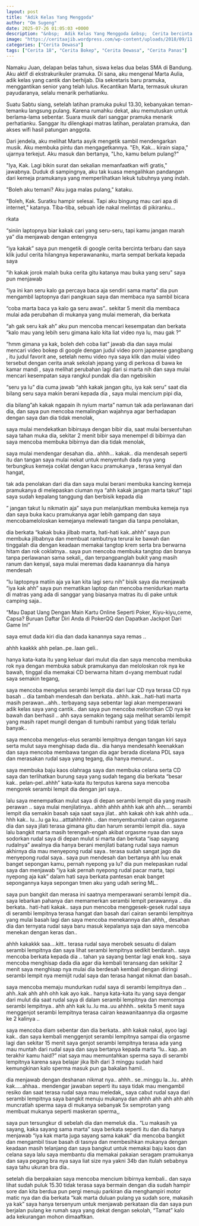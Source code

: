 ```yaml
---
layout: post
title: "Adik Kelas Yang Menggoda"
author: "Om Sugeng"
date: 2025-07-26 01:05:03 +0000
description: "&nbsp;  Adik Kelas Yang Menggoda &nbsp;  Cerita bercinta &#8211; Perkenalkan nama saya Juan. saya berumus 18 tahun dan saya masih sekolah di salah satu SMAN di bandung, saya kelas 12 baru mau martas ,..."
image: "https://ceritaajib.wordpress.com/wp-content/uploads/2018/09/11.jpg"
categories: ["Cerita Dewasa"]
tags: ["Cerita 18", "Cerita Bokep", "Cerita Dewasa", "Cerita Panas"]
---
```


Namaku Juan, delapan belas tahun, siswa kelas dua belas SMA di Bandung.  Aku aktif di ekstrakurikuler pramuka.  Di sana, aku mengenal Marta Aulia, adik kelas yang cantik dan berhijab. Dia sekretaris baru pramuka, menggantikan senior yang telah lulus.  Kecantikan Marta, termasuk ukuran payudaranya, selalu menarik perhatianku.

Suatu Sabtu siang, setelah latihan pramuka pukul 13.30,  kebanyakan teman-temanku langsung pulang.  Karena rumahku dekat, aku memutuskan untuk berlama-lama sebentar.  Suara musik dari sanggar pramuka menarik perhatianku.  Sanggar itu dilengkapi matras latihan, peralatan pramuka, dan akses wifi hasil patungan anggota.

Dari jendela, aku melihat Marta asyik mengetik sambil mendengarkan musik.  Aku membuka pintu dan mengagetkannya.  "Eh, Kak... kirain siapa," ujarnya terkejut.  Aku masuk dan bertanya, "Lho, kamu belum pulang?"

"Iya, Kak. Lagi bikin surat dan sekalian memanfaatkan wifi gratis," jawabnya.  Duduk di sampingnya, aku tak kuasa mengalihkan pandangan dari kemeja pramukanya yang memperlihatkan lekuk tubuhnya yang indah.

"Boleh aku temani? Aku juga malas pulang," kataku.

"Boleh, Kak.  Suratku hampir selesai.  Tapi aku bingung mau cari apa di internet," katanya.  Tiba-tiba, sebuah ide nakal melintas di pikiranku...

rkata

“siniin laptopnya biar kakak cari yang seru-seru, tapi kamu jangan marah ya” dia menjawab dengan entengnya

“iya kakak” saya pun mengetik di google cerita bercinta terbaru dan saya klik judul cerita hilangnya keperawananku, marta sempat berkata kepada saya

“ih kakak jorok malah buka cerita gitu katanya mau buka yang seru” saya pun menjawab

“iya ini kan seru kalo ga percaya baca aja sendiri sama marta” dia pun mengambil laptopnya dari pangkuan saya dan membaca nya sambil bicara

“coba marta baca ya kalo ga seru awas”.. sekitar 5 menit dia membaca mulai ada perubahan di mukanya yang mulai memerah, dia berkata

“ah gak seru kak ah” aku pun mencoba mencari kesempatan dan berkata “kalo mau yang lebih seru gimana kalo kita liat video nya lu, mau gak ?”

“hmm gimana ya kak, boleh deh coba liat” jawab dia dan saya mulai mencari video bokep di google dengan judul video porn japanese gangbang , itu judul favorit ane, setelah nemu video nya saya klik dan mulai video tersebut dengan cerita anak sekolah jepang yang di perkosa di bawa ke kamar mandi , saya melihat perubahan lagi dari si marta nih dan saya mulai mencari kesempatan saya rangkul pundak dia dan ngebisikin

“seru ya lu” dia cuma jawab “ahh kakak jangan gitu, iya kak seru” saat dia bilang seru saya makin berani kepada dia , saya mulai mencium pipi dia,

dia bilang”ah kakak ngapain ih nyium marta” namun tak ada perlawanan dari dia, dan saya pun mencoba memalingkan wajahnya agar berhadapan dengan saya dan dia tidak menolak,

saya mulai mendekatkan bibirsaya dengan bibir dia, saat mulai bersentuhan saya tahan muka dia, sekitar 2 menit bibir saya menempel di bibirnya dan saya mencoba membuka bibirnya dan dia tidak menolak,

saya mulai mendengar desahan dia.. ahhh… kakak.. dia mendesah seperti itu dan tangan saya mulai nekat untuk menyentuh dada nya yang terbungkus kemeja coklat dengan kacu pramukanya , terasa kenyal dan hangat,

tak ada penolakan dari dia dan saya mulai berani membuka kancing kemeja pramukanya di melepaskan ciuman nya “ahh kakak jangan marta takut” tapi saya sudah kepalang tanggung dan berbisik kepada dia

” jangan takut lu nikmatin aja” saya pun melanjutkan membuka kemeja nya dan saya buka kacu pramukanya agar lebih gampang dan saya mencobameloloskan kemejanya melewati tangan dia tanpa penolakan,

dia berkata “kakak buka jilbab marta, hati-hati kak..ahhh” saya pun membuka jilbabnya dan membuat rambutnya terurai ke bawah dan tinggalah dia dengan keadaan memakai tangtop krem serta bra berwarna hitam dan rok coklatnya..
saya pun mencoba membuka tangtop dan branya tanpa perlawanan sama sekali,, dan terpangpanglah bukit yang masih ranum dan kenyal, saya mulai meremas dada kaanannya dia hanya mendesah

“lu laptopnya matiin aja ya kan kita lagi seru nih” bisik saya dia menjawab
“iya kak ahh” saya pun mematikan laptop dan mencoba menidurkan marta di matras yang ada di sanggar yang biasanya matras itu di pake untuk camping saja..

&#8220;Mau Dapat Uang Dengan Main Kartu Online Seperti Poker, Kiyu-kiyu,ceme, Capsa? Buruan Daftar Diri Anda di PokerQQ dan Dapatkan Jackpot Dari Game Ini&#8221;

saya emut dada kiri dia dan dada kanannya saya remas ..

ahhh kaakkk ahh pelan..pe..laan geli..

hanya kata-kata itu yang keluar dari mulut dia dan saya mencoba membuka rok nya dengan membuka sabuk pramukanya dan meloloskan rok nya ke bawah, tinggal dia memakai CD berwarna hitam d=yang membuat rudal saya semakin tegang,

saya mencoba mengelus serambi lempit dia dari luar CD nya terasa CD nya basah .. dia tambah mendesah dan berkata.. ahhh..kak…hati-hati marta masih perawan…ahh.. terbayang saya sebentar lagi akan memperawani adik kelas saya yang cantik.. dan saya pun mencoba melorotkan CD nya ke bawah dan berhasil .. ahh saya semakin tegang saja melihat serambi lempit yang masih rapet mungil dengan di tumbuhi rambut yang tidak terlalu banyak..

saya mencoba mengelus-elus serambi lempitnya dengan tangan kiri saya serta mulut saya menghisap dada dia.. dia hanya mendesahh keenakkan dan saya mencoba membawa tangan dia agar berada dicelana PDL saya dan merasakan rudal saya yang tegang, dia hanya menurut..

saya membuka baju kaos olahraga saya dan membuka celana serta CD saya dan terlihatkan burung saya yang sudah tegang dia berkata “besar kak.. pelan-pel..ahhh” kata-kata itu terputus karena saya mencoba mengorek serambi lempit dia dengan jari saya..

lalu saya menempatkan mulut saya di depan serambi lempit dia yang masih perawan .. saya mulai menjilatinya.. ahhh ahhh ahhh kak ahh ahh…. serambi lempit dia semakin basah saja saat saya jilat.. ahh kakak ohh kak ahhh uda…hhh kak.. lu…lu ga ku…atttahhhhhh .. dan menyemburnlah cairan orgasme dia dan saya jilati terasa gimana gitu dan harum serambi lempit dia.. saya lalu bangkit marta masih terengah-engah akibat orgasme nyaa dan saya sodorkan rudal saya di depan mulut si marta dan berkata “isap sayang rudalnya” awalnya dia hanya berani menjilati batang rudal saya namun akhirnya dia mau menyepong rudal saya..
terasa sudah sangat jago dia menyepong rudal saya.. saya pun mendesah dan bertanya ahh luu enak banget sepongan kamu, pernah nyepong ya lu? dia pun melepaskan rudal saya dan menjawab “iya kak pernah nyepong rudal pacar marta, tapi nyepong aja kak” dalam hati saya berkata pantesan enak banget sepongannya kaya sepongan tmen aku yang udah sering ML..

saya pun bangkit dan merasa ini saatnya memperawani serambi lempit dia.. saya lebarkan pahanya dan memamerkan serambi lempit perawannya .. dia berkata.. hati-hati kakak.. saya pun mencoba menggesek-gesek rudal saya di serambi lempitnya terasa hangat dan basah dari cairan serambi lempitnya yang mulai basah lagi dan saya mencoba menekannya dan ahhh,, desahan dia dan ternyata rudal saya baru masuk kepalanya saja dan saya mencoba menekan dengan keras dan..

ahhh kakakkk saa….kitt.. terasa rudal saya merobek sesuatu di dalam serambi lempitnya dan saya lihat serambi lempitnya sedikit berdarah.. saya mencoba berkata kepada dia .. tahan ya sayang bentar lagi enak koq.. saya mencoba menghisap dada dia agar dia kembali teransang dan sekiitar 2 menit saya menghisap nya mulai dia berdesah kembali dengan diiringi serambi lempit nya memijit rudal saya dan terasa hangat nikmat dan basah..

saya mencoba memaju mundurkan rudal saya di serambi lempitnya dan .. ahh..kak ahh ahh ohh kak ayo kak.. hanya kata-kata itu yang saya dengar dari mulut dia saat rudal saya di dalam serambi lempitnya dan memompa serambi lempitnya.. ahh ahh kak lu..lu ma..uu ahhhh.. sekita 5 menit saya menggenjot serambi lempitnya terasa cairan keawanitaannya dia orgasme ke 2 kalinya ..

saya mencoba diam sebentar dan dia berkata.. ahh kakak nakal, ayoo lagi kak.. dan saya kembali menggenjot serambi lempitnya sampai dia orgasme lagi dan sekitar 15 menit saya genjot serambi lempitnya terasa ada yang mau muntah dari rudal saya dan saya bertanya kepada marta “lu.. kap..an terakhir kamu haid?” niat saya mau memuntahkan sperma saya di serambi lempitnya karena saya belajar jika lbih dari 3 minggu sudah haid kemungkinan kalo sperma masuk pun ga bakalan hamil..

dia menjawab dengan deshanan nikmat nya.. ahhh.. se..minggu la…lu.. ahhh kak…..ahhaa.. mendengar jawaban seperti itu saya tidak mau mengambil resiko dan saat terasa rudal saya mau meledak,, saya cabut rudal saya dari serambi lempitnya saya bangkit menuju mukanya dan ahhh ahh ahh ahh ahh muncratlah sperma saya di mukanya sebanyak 5x semprotan yang membuat mukanya seperti maskeran sperma,,

saya pun tersungkur di sebelah dia dan memeluk dia.. “Lu makasih ya sayang, kaka sayang sama marta” saya berkata seperti itu dan dia hanya menjawab “iya kak marta juga sayang sama kakak” dia mencoba bangkit dan mengambil tisue basah di tasnya dan membesihkan mukanya dengan keadaan masih telanjang dan saya bangkut untuk memakai baju kaos dan celana saya lalu saya membantu dia memakai pakaian seragam pramukanya dan saya pegang bra nya saya liat size nya yakni 34b dan itulah sebabnya saya tahu ukuran bra dia..

setelah dia berpakaian saya mencoba mencium bibirnya kembali.. dan saya lihat sudah puluk 15.30 tidak terasa saya bermain dengan dia sudah hampir sore dan kita berdua pun pergi menuju parkiran dia menghampiri motor matic nya dan dia berkata “kak marta duluan pulang ya sudah sore, makasih ya kak” saya hanya tersenyum untuk menjawab perkataan dia dan saya pun berjalan pulang ke rumah saya yang dekat dengan sekolah, “Tamat” kalo ada kekurangan mohon dimaaftkan.